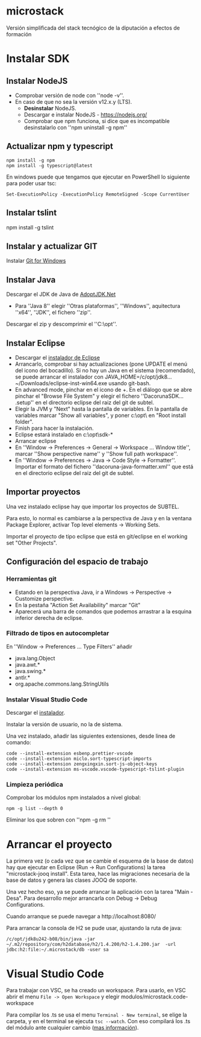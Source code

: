# microstack
Versión simplificada del stack tecnógico de la diputación a efectos de formación

# Instalar SDK

## Instalar NodeJS

  - Comprobar versión de node con ''node -v''.
  - En caso de que no sea la versión v12.x.y (LTS). 
    - **Desinstalar** NodeJS.
    - Descargar e instalar NodeJS - https://nodejs.org/
    - Comprobar que npm funciona, si dice que es incompatible desinstalarlo con ''npm uninstall -g npm''

## Actualizar npm y typescript

```
npm install -g npm
npm install -g typescript@latest
```

En windows puede que tengamos que ejecutar en PowerShell lo siguiente para poder usar tsc:

```
Set-ExecutionPolicy -ExecutionPolicy RemoteSigned -Scope CurrentUser
```

## Instalar tslint

npm install -g tslint

## Instalar y actualizar GIT

Instalar [Git for Windows](https://gitforwindows.org/|https://gitforwindows.org/)

## Instalar Java

Descargar el JDK de Java de [AdoptJDK.Net](https://adoptopenjdk.net/)

  * Para ''Java 8'' elegir ''Otras plataformas'', ''Windows'', aquitectura ''x64'', ''JDK'', el fichero ''zip''.

Descargar el zip y descomprimir el ''C:\opt''.

## Instalar Eclipse

  - Descargar el [instalador de Eclipse](https://www.eclipse.org/downloads/packages/installer)
  - Arrancarlo, comprobar si hay actualizaciones (pone UPDATE el menú del icono del bocadillo). Si no hay un Java en el sistema (recomendado), se puede arrancar el instalador con JAVA_HOME=/c/opt/jdk8… ~/Downloads/eclipse-inst-win64.exe usando git-bash.
  - En advanced mode, pinchar en el icono de +. En el diálogo que se abre pinchar el "Browse File System" y elegir el fichero ''DacorunaSDK... .setup'' en el directorio eclipse del raiz del git de subtel. 
  - Elegir la JVM y "Next" hasta la pantalla de variables. En la pantalla de variables marcar "Show all variables", y poner c:\opt\ en "Root install folder". 
  - Finish para hacer la instalación. 
  - Eclipse estará instalado en c:\opt\sdk-*
  - Arrancar eclipse
  - En ''Window -> Preferences -> General -> Workspace ... Window title'', marcar ''Show perspective name'' y ''Show full path workspace''.
  - En ''Window -> Preferences -> Java -> Code Style -> Formatter''. Importar el formato del fichero ''dacoruna-java-formatter.xml'' que está en el directorio eclipse del raiz del git de subtel.

## Importar proyectos

Una vez instalado eclipse hay que importar los proyectos de SUBTEL.

Para esto, lo normal es cambiarse a la perspectiva de Java y en la ventana Package Explorer, activar Top level elements -> Working Sets.

Importar el proyecto de tipo eclipse que está en git/eclipse en el working set "Other Projects".


## Configuración del espacio de trabajo

### Herramientas git

  - Estando en la perspectiva Java, ir a Windows -> Perspective -> Customize perspective.
  - En la pestaña "Action Set Availability" marcar "Git"
  - Aparecerá una barra de comandos que podemos arrastrar a la esquina inferior derecha de eclipse.

### Filtrado de tipos en autocompletar

En ''Window -> Preferences ... Type Filters'' añadir

  * java.lang.Object
  * java.awt.*
  * java.swing.*
  * antlr.*
  * org.apache.commons.lang.StringUtils


### Instalar Visual Studio Code 

Descargar el [instalador](https://code.visualstudio.com/).

Instalar la versión de usuario, no la de sistema.

Una vez instalado, añadir las siguientes extensiones, desde linea de comando:

```
code --install-extension esbenp.prettier-vscode
code --install-extension miclo.sort-typescript-imports
code --install-extension zengxingxin.sort-js-object-keys
code --install-extension ms-vscode.vscode-typescript-tslint-plugin
```

### Limpieza periódica

Comprobar los módulos npm instalados a nivel global:

```npm -g list --depth 0```

Eliminar los que sobren con ''npm -g rm <paquete>''


# Arrancar el proyecto

La primera vez (o cada vez que se cambie el esquema de la base de datos) hay que ejecutar en Eclipse (Run -> Run Configurations) la tarea "microstack-jooq install". Esta tarea, hace las migraciones necesaria de la base de datos y genera las clases JOOQ de soporte.

Una vez hecho eso, ya se puede arrancar la aplicación con la tarea "Main - Desa". Para desarrollo mejor arrancarla con Debug -> Debug Configurations.

Cuando arranque se puede navegar a http://localhost:8080/

Para arrancar la consola de H2 se pude usar, ajustando la ruta de java:

```/c/opt/jdk8u242-b08/bin/java -jar ~/.m2/repository/com/h2database/h2/1.4.200/h2-1.4.200.jar  -url jdbc:h2:file:~/.microstack/db -user sa```

# Visual Studio Code

Para trabajar con VSC, se ha creado un workspace. Para usarlo, en VSC abrir el menu `File -> Open Workspace` y elegir modulos/microstack.code-workspace

Para compilar los .ts se usa el menu `Terminal - New terminal`, se elige la carpeta, y en el terminal se ejecuta `tsc --watch`. Con eso compilará los .ts del módulo ante cualquier cambio ([mas información](https://www.typescriptlang.org/docs/handbook/compiler-options.html)).
